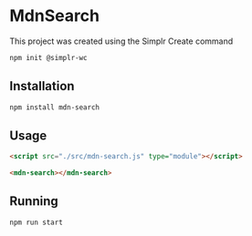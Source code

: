 # MdnSearch

This project was created using the Simplr Create command

```bash
npm init @simplr-wc
```

## Installation

```bash
npm install mdn-search
```

## Usage

```html
<script src="./src/mdn-search.js" type="module"></script>

<mdn-search></mdn-search>
```

## Running

```bash
npm run start
```
